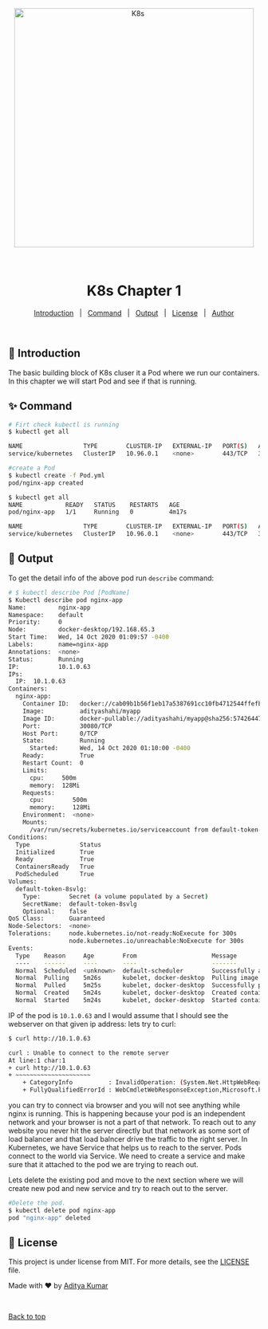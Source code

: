 <div align="center" id="top"> 
  <img src="https://kubernetes.io/images/nav_logo2.svg" style="width: 50vw; min-width: 200px;" alt="K8s" />

  &#xa0;

  <!-- <a href="https://k8s.netlify.app">Demo</a> -->
</div>

<h1 align="center">K8s Chapter 1</h1>

<!-- <p align="center">
  <img alt="Github top language" src="https://img.shields.io/github/languages/top/{{YOUR_GITHUB_USERNAME}}/k8s?color=56BEB8">

  <img alt="Github language count" src="https://img.shields.io/github/languages/count/{{YOUR_GITHUB_USERNAME}}/k8s?color=56BEB8">

  <img alt="Repository size" src="https://img.shields.io/github/repo-size/{{YOUR_GITHUB_USERNAME}}/k8s?color=56BEB8">

  <img alt="License" src="https://img.shields.io/github/license/{{YOUR_GITHUB_USERNAME}}/k8s?color=56BEB8">

  <!-- <img alt="Github issues" src="https://img.shields.io/github/issues/{{YOUR_GITHUB_USERNAME}}/k8s?color=56BEB8" /> -->

  <!-- <img alt="Github forks" src="https://img.shields.io/github/forks/{{YOUR_GITHUB_USERNAME}}/k8s?color=56BEB8" /> -->

  <!-- <img alt="Github stars" src="https://img.shields.io/github/stars/{{YOUR_GITHUB_USERNAME}}/k8s?color=56BEB8" /> -->

<!-- Status -->

<!-- <h4 align="center"> 
	
</h4> 

<hr> -->

<p align="center">
  <a href="#dart-Introduction">Introduction</a> &#xa0; | &#xa0; 
  <a href="#sparkles-Command">Command</a> &#xa0; | &#xa0;
  <a href="#rocket-Output">Output</a> &#xa0; | &#xa0;
  <a href="#memo-license">License</a> &#xa0; | &#xa0;
  <a href="https://github.com/codeandqa" target="_blank">Author</a>
</p>

<br>

## :dart: Introduction ##

The basic building block of K8s cluser it a Pod where we run our containers. In this chapter we will start Pod and see if that is running.

## :sparkles: Command ##

```bash
# Firt check kubectl is running
$ kubectl get all

NAME                 TYPE        CLUSTER-IP   EXTERNAL-IP   PORT(S)   AGE
service/kubernetes   ClusterIP   10.96.0.1    <none>        443/TCP   32d

#create a Pod
$ kubectl create -f Pod.yml
pod/nginx-app created

$ kubectl get all
NAME            READY   STATUS    RESTARTS   AGE
pod/nginx-app   1/1     Running   0          4m17s

NAME                 TYPE        CLUSTER-IP   EXTERNAL-IP   PORT(S)   AGE
service/kubernetes   ClusterIP   10.96.0.1    <none>        443/TCP   32d

```

## :rocket: Output ##

To get the detail info of the above pod run ```describe``` command:

```bash
# $ kubectl describe Pod [PodName]
$ Kubectl describe pod nginx-app
Name:         nginx-app
Namespace:    default
Priority:     0
Node:         docker-desktop/192.168.65.3
Start Time:   Wed, 14 Oct 2020 01:09:57 -0400
Labels:       name=nginx-app
Annotations:  <none>
Status:       Running
IP:           10.1.0.63
IPs:
  IP:  10.1.0.63
Containers:
  nginx-app:
    Container ID:   docker://cab09b1b56f1eb17a5387691cc10fb4712544ffefb424334732185caf549b8d4
    Image:          adityashahi/myapp
    Image ID:       docker-pullable://adityashahi/myapp@sha256:57426447bd7f1583d404d79f9da153b02782e535ba0a057de8067e2dd90ebba3
    Port:           30080/TCP
    Host Port:      0/TCP
    State:          Running
      Started:      Wed, 14 Oct 2020 01:10:00 -0400
    Ready:          True
    Restart Count:  0
    Limits:
      cpu:     500m
      memory:  128Mi
    Requests:
      cpu:        500m
      memory:     128Mi
    Environment:  <none>
    Mounts:
      /var/run/secrets/kubernetes.io/serviceaccount from default-token-8svlg (ro)
Conditions:
  Type              Status
  Initialized       True
  Ready             True
  ContainersReady   True
  PodScheduled      True
Volumes:
  default-token-8svlg:
    Type:        Secret (a volume populated by a Secret)
    SecretName:  default-token-8svlg
    Optional:    false
QoS Class:       Guaranteed
Node-Selectors:  <none>
Tolerations:     node.kubernetes.io/not-ready:NoExecute for 300s
                 node.kubernetes.io/unreachable:NoExecute for 300s
Events:
  Type    Reason     Age        From                     Message
  ----    ------     ----       ----                     -------
  Normal  Scheduled  <unknown>  default-scheduler        Successfully assigned default/nginx-app to docker-desktop
  Normal  Pulling    5m26s      kubelet, docker-desktop  Pulling image "adityashahi/myapp"
  Normal  Pulled     5m25s      kubelet, docker-desktop  Successfully pulled image "adityashahi/myapp"
  Normal  Created    5m24s      kubelet, docker-desktop  Created container nginx-app
  Normal  Started    5m24s      kubelet, docker-desktop  Started container nginx-app
```
IP of the pod is `10.1.0.63` and I would assume that I should see the webserver on that given ip address:
lets try to curl:

```bash
$ curl http://10.1.0.63

curl : Unable to connect to the remote server
At line:1 char:1
+ curl http://10.1.0.63
+ ~~~~~~~~~~~~~~~~~~~~~
    + CategoryInfo          : InvalidOperation: (System.Net.HttpWebRequest:HttpWebRequest) [Invoke-WebRequest], WebException
    + FullyQualifiedErrorId : WebCmdletWebResponseException,Microsoft.PowerShell.Commands.InvokeWebRequestCommand
```
you can try to connect via browser and you will not see anything while nginx is running. This is happening because your pod is an independent network and your browser is not a part of that network. To reach out to any website you never hit the server directly but that network as some sort of load balancer and that load balncer drive the traffic to the right server. In Kubernetes, we have Service that helps us to reach to the server. Pods connect to the world via Service. We need to create a service and make sure that it attached to the pod we are trying to reach out. 

Lets delete the existing pod and move to the next section where we will create new pod and new service and try to reach out to the server.

```bash
#Delete the pod.
$ kubectl delete pod nginx-app
pod "nginx-app" deleted
```

## :memo: License ##

This project is under license from MIT. For more details, see the [LICENSE](LICENSE.md) file.


Made with :heart: by <a href="https://github.com/anwisys" target="_blank">Aditya Kumar</a>

&#xa0;

<a href="#top">Back to top</a>
